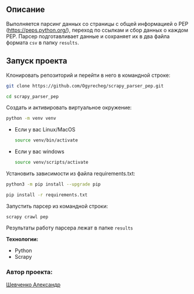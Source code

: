 ## Описание
Выполняется парсинг данных со страницы с общей информацией о PEP (https://peps.python.org/), 
переход по ссылкам и сбор данных о каждом PEP.
Парсер подготавливает данные и сохраняет их в два файла формата ```csv``` в папку ```results```.

## Запуск проекта

Клонировать репозиторий и перейти в него в командной строке:

```bash
git clone https://github.com/Ogyrecheg/scrapy_parser_pep.git
```

```bash
cd scrapy_parser_pep
```

Создать и активировать виртуальное окружение:

```bash
python -m venv venv
```

* Если у вас Linux/MacOS

    ```bash
    source venv/bin/activate
    ```

* Если у вас windows

    ```bash
    source venv/scripts/activate
    ```

Установить зависимости из файла requirements.txt:

```bash
python3 -m pip install --upgrade pip
```

```bash
pip install -r requirements.txt
```

Запустить парсер из командной строки:
```
scrapy crawl pep
```

Результаты работу парсера лежат в папке ``results``

**Технологии:**
- Python
- Scrapy

### Автор проекта:
[Шевченко Александр](https://github.com/Ogyrecheg)
